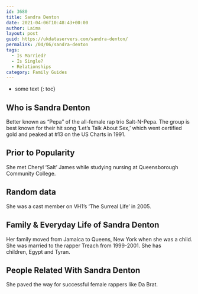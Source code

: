 ```yaml
---
id: 3680
title: Sandra Denton
date: 2021-04-06T10:48:43+00:00
author: Laima
layout: post
guid: https://ukdataservers.com/sandra-denton/
permalink: /04/06/sandra-denton
tags:
  - Is Married?
  - Is Single?
  - Relationships
category: Family Guides
---
```


* some text
{: toc}


## Who is Sandra Denton
                  
                  
                  
Better known as &#8220;Pepa&#8221; of the all-female rap trio Salt-N-Pepa. The group is best known for their hit song &#8216;Let&#8217;s Talk About Sex,&#8217; which went certified gold and peaked at #13 on the US Charts in 1991.
                  
              
            
              
            
                
                
                
## Prior to Popularity
                  
                  
                  
She met Cheryl &#8216;Salt&#8217; James while studying nursing at Queensborough Community College.
                  
              
            
              
            
                
                
                
## Random data
                  
                  
                  
She was a cast member on VH1&#8217;s &#8216;The Surreal Life&#8217; in 2005.
                  
              
            
              
            
                
                
                
## Family & Everyday Life of Sandra Denton
                  
                  
                  
Her family moved from Jamaica to Queens, New York when she was a child. She was married to the rapper Treach from 1999-2001. She has children, Egypt and Tyran.
                  
              
            
              
            
                
                
                
## People Related With Sandra Denton
                  
                  
                  
She paved the way for successful female rappers like Da Brat.
                  
              
            
              
            
                
              
            
              
              
            
            
              
            
          
          
          